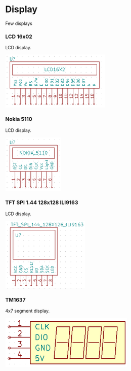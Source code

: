 # Display
Few displays

### LCD 16x02
LCD display.

![](img/lcd16x02_kicad.png?raw=true)

### Nokia 5110
LCD display.

![](img/nokia5110_kicad.png?raw=true)

### TFT SPI 1.44 128x128 ILI9163
LCD display.

![](img/tft_spi_144_128x128_ili9163_kicad.png?raw=true)

### TM1637
4x7 segment display.

![](img/tm1637_kicad.png?raw=true)
